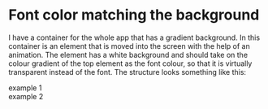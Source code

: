 
# Font color matching the background

I have a container for the whole app that has a gradient background. In this container is an element that is moved into the screen with the help of an animation. The element has a white background and should take on the colour gradient of the top element as the font colour, so that it is virtually transparent instead of the font.
The structure looks something like this:
<div class="app" style="width: 100vw; height: 100vh; radial-gradient(...)">
    <div class="elements-container">
        <div class="element-1">example 1</div>
        <div class="element-2">example 2</div>
    </div>
</div>

In this case, is it possible to clip the gradient onto the text in any way?
Here is a stackblitz example:
https://angular-ivy-8ahkvw.stackblitz.io

        